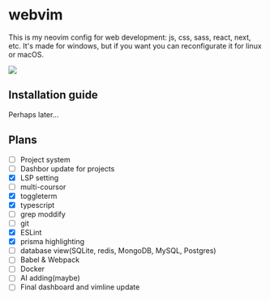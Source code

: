 # webvim
This is my neovim config for web development: js, css, sass, react, next, etc.
It's made for windows, but if you want you can reconfigurate it for linux or macOS.

<img src="https://i.imgur.com/m3Go3Bp.png">

## Installation guide
Perhaps later...

## Plans
- [ ] Project system
- [ ] Dashbor update for projects
- [x] LSP setting
- [ ] multi-coursor
- [x] toggleterm
- [x] typescript 
- [ ] grep moddify
- [ ] git
- [x] ESLint
- [x] prisma highlighting
- [ ] database view(SQLite, redis, MongoDB, MySQL, Postgres)
- [ ] Babel & Webpack
- [ ] Docker
- [ ] AI adding(maybe)
- [ ] Final dashboard and vimline update
